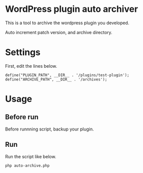 # WordPress plugin auto archiver

This is a tool to archive the wordpress plugin you developed.

Auto increment patch version, and archive directory.

# Settings

First, edit the lines below.


```php:auto-archive.php
define("PLUGIN_PATH", __DIR__ . '/plugins/test-plugin');
define("ARCHIVE_PATH", __DIR__ . '/archives');
```

# Usage

## Before run

Before runnning script, backup your plugin.

## Run

Run the script like below.

```
php auto-archive.php
```
